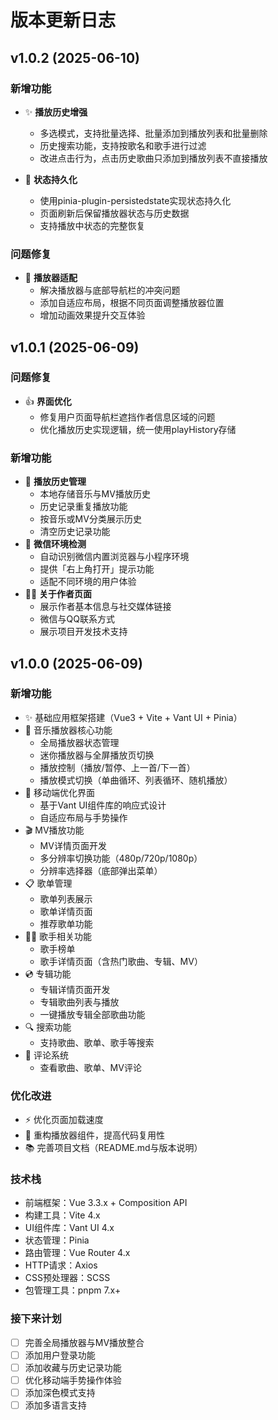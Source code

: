 # 版本更新日志

## v1.0.2 (2025-06-10)

### 新增功能
- ✨ **播放历史增强**
  - 多选模式，支持批量选择、批量添加到播放列表和批量删除
  - 历史搜索功能，支持按歌名和歌手进行过滤
  - 改进点击行为，点击历史歌曲只添加到播放列表不直接播放

- 💾 **状态持久化**
  - 使用pinia-plugin-persistedstate实现状态持久化
  - 页面刷新后保留播放器状态与历史数据
  - 支持播放中状态的完整恢复
  
### 问题修复
- 🐋 **播放器适配**
  - 解决播放器与底部导航栏的冲突问题
  - 添加自适应布局，根据不同页面调整播放器位置
  - 增加动画效果提升交互体验

## v1.0.1 (2025-06-09)

### 问题修复
- 👍 **界面优化**
  - 修复用户页面导航栏遮挡作者信息区域的问题
  - 优化播放历史实现逻辑，统一使用playHistory存储

### 新增功能
- 💾 **播放历史管理**
  - 本地存储音乐与MV播放历史
  - 历史记录重复播放功能
  - 按音乐或MV分类展示历史
  - 清空历史记录功能
- 📱 **微信环境检测**
  - 自动识别微信内置浏览器与小程序环境
  - 提供「右上角打开」提示功能
  - 适配不同环境的用户体验
- 👨‍💻 **关于作者页面**
  - 展示作者基本信息与社交媒体链接
  - 微信与QQ联系方式
  - 展示项目开发技术支持

## v1.0.0 (2025-06-09)

### 新增功能
- ✨ 基础应用框架搭建（Vue3 + Vite + Vant UI + Pinia）
- 🎵 音乐播放器核心功能
  - 全局播放器状态管理
  - 迷你播放器与全屏播放页切换
  - 播放控制（播放/暂停、上一首/下一首）
  - 播放模式切换（单曲循环、列表循环、随机播放）
- 📱 移动端优化界面
  - 基于Vant UI组件库的响应式设计
  - 自适应布局与手势操作
- 🎬 MV播放功能
  - MV详情页面开发
  - 多分辨率切换功能（480p/720p/1080p）
  - 分辨率选择器（底部弹出菜单）
- 📋 歌单管理
  - 歌单列表展示
  - 歌单详情页面
  - 推荐歌单功能
- 👨‍🎤 歌手相关功能
  - 歌手榜单
  - 歌手详情页面（含热门歌曲、专辑、MV）
- 💿 专辑功能
  - 专辑详情页面开发
  - 专辑歌曲列表与播放
  - 一键播放专辑全部歌曲功能
- 🔍 搜索功能
  - 支持歌曲、歌单、歌手等搜索
- 💬 评论系统
  - 查看歌曲、歌单、MV评论

### 优化改进
- ⚡️ 优化页面加载速度
- 🔧 重构播放器组件，提高代码复用性
- 📚 完善项目文档（README.md与版本说明）

### 技术栈
- 前端框架：Vue 3.3.x + Composition API
- 构建工具：Vite 4.x
- UI组件库：Vant UI 4.x
- 状态管理：Pinia
- 路由管理：Vue Router 4.x
- HTTP请求：Axios
- CSS预处理器：SCSS
- 包管理工具：pnpm 7.x+

### 接下来计划
- [ ] 完善全局播放器与MV播放整合
- [ ] 添加用户登录功能
- [ ] 添加收藏与历史记录功能
- [ ] 优化移动端手势操作体验
- [ ] 添加深色模式支持
- [ ] 添加多语言支持
